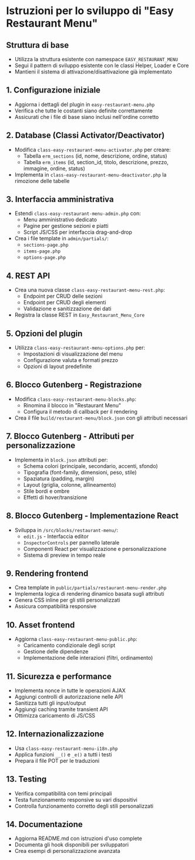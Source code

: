 # Istruzioni per lo sviluppo di "Easy Restaurant Menu"

## Struttura di base
- Utilizza la struttura esistente con namespace `EASY_RESTAURANT_MENU`
- Segui il pattern di sviluppo esistente con le classi Helper, Loader e Core
- Mantieni il sistema di attivazione/disattivazione già implementato

## 1. Configurazione iniziale
- Aggiorna i dettagli del plugin in `easy-restaurant-menu.php`
- Verifica che tutte le costanti siano definite correttamente
- Assicurati che i file di base siano inclusi nell'ordine corretto

## 2. Database (Classi Activator/Deactivator)
- Modifica `class-easy-restaurant-menu-activator.php` per creare:
  - Tabella `erm_sections` (id, nome, descrizione, ordine, status)
  - Tabella `erm_items` (id, section_id, titolo, descrizione, prezzo, immagine, ordine, status)
- Implementa in `class-easy-restaurant-menu-deactivator.php` la rimozione delle tabelle

## 3. Interfaccia amministrativa
- Estendi `class-easy-restaurant-menu-admin.php` con:
  - Menu amministrativo dedicato
  - Pagine per gestione sezioni e piatti
  - Script JS/CSS per interfaccia drag-and-drop
- Crea i file template in `admin/partials/`:
  - `sections-page.php`
  - `items-page.php`
  - `options-page.php`

## 4. REST API
- Crea una nuova classe `class-easy-restaurant-menu-rest.php`:
  - Endpoint per CRUD delle sezioni
  - Endpoint per CRUD degli elementi
  - Validazione e sanitizzazione dei dati
- Registra la classe REST in `Easy_Restaurant_Menu_Core`

## 5. Opzioni del plugin
- Utilizza `class-easy-restaurant-menu-options.php` per:
  - Impostazioni di visualizzazione del menu
  - Configurazione valuta e formati prezzo
  - Opzioni di layout predefinite

## 6. Blocco Gutenberg - Registrazione
- Modifica `class-easy-restaurant-menu-blocks.php`:
  - Rinomina il blocco in "Restaurant Menu"
  - Configura il metodo di callback per il rendering
- Crea il file `build/restaurant-menu/block.json` con gli attributi necessari

## 7. Blocco Gutenberg - Attributi per personalizzazione
- Implementa in `block.json` attributi per:
  - Schema colori (principale, secondario, accenti, sfondo)
  - Tipografia (font-family, dimensioni, peso, stile)
  - Spaziatura (padding, margin)
  - Layout (griglia, colonne, allineamento)
  - Stile bordi e ombre
  - Effetti di hover/transizione

## 8. Blocco Gutenberg - Implementazione React
- Sviluppa in `/src/blocks/restaurant-menu/`:
  - `edit.js` - Interfaccia editor
  - `InspectorControls` per pannello laterale
  - Componenti React per visualizzazione e personalizzazione
  - Sistema di preview in tempo reale

## 9. Rendering frontend
- Crea template in `public/partials/restaurant-menu-render.php`
- Implementa logica di rendering dinamico basata sugli attributi
- Genera CSS inline per gli stili personalizzati
- Assicura compatibilità responsive

## 10. Asset frontend
- Aggiorna `class-easy-restaurant-menu-public.php`:
  - Caricamento condizionale degli script
  - Gestione delle dipendenze
  - Implementazione delle interazioni (filtri, ordinamento)

## 11. Sicurezza e performance
- Implementa nonce in tutte le operazioni AJAX
- Aggiungi controlli di autorizzazione nelle API
- Sanitizza tutti gli input/output
- Aggiungi caching tramite transient API
- Ottimizza caricamento di JS/CSS

## 12. Internazionalizzazione
- Usa `class-easy-restaurant-menu-i18n.php`
- Applica funzioni `__()` e `_e()` a tutti i testi
- Prepara il file POT per le traduzioni

## 13. Testing
- Verifica compatibilità con temi principali
- Testa funzionamento responsive su vari dispositivi
- Controlla funzionamento corretto degli stili personalizzati

## 14. Documentazione
- Aggiorna README.md con istruzioni d'uso complete
- Documenta gli hook disponibili per sviluppatori
- Crea esempi di personalizzazione avanzata
